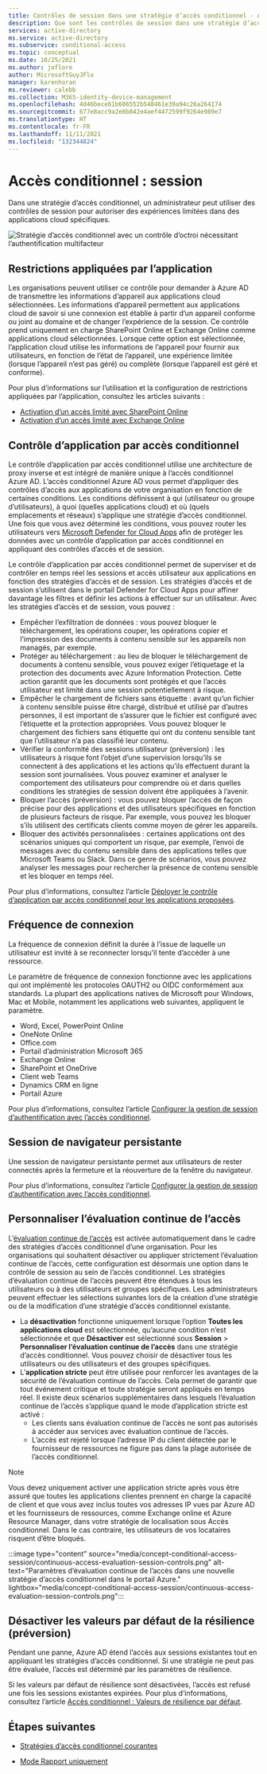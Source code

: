 ```yaml
---
title: Contrôles de session dans une stratégie d’accès conditionnel - Azure Active Directory
description: Que sont les contrôles de session dans une stratégie d’accès conditionnel Azure AD ?
services: active-directory
ms.service: active-directory
ms.subservice: conditional-access
ms.topic: conceptual
ms.date: 10/25/2021
ms.author: joflore
author: MicrosoftGuyJFlo
manager: karenhoran
ms.reviewer: calebb
ms.collection: M365-identity-device-management
ms.openlocfilehash: 4d46bece61b686552b548461e39a94c26a264174
ms.sourcegitcommit: 677e8acc9a2e8b842e4aef4472599f9264e989e7
ms.translationtype: HT
ms.contentlocale: fr-FR
ms.lasthandoff: 11/11/2021
ms.locfileid: "132344824"
---
```

# <a name="conditional-access-session"></a>Accès conditionnel : session

Dans une stratégie d’accès conditionnel, un administrateur peut utiliser des contrôles de session pour autoriser des expériences limitées dans des applications cloud spécifiques.

![Stratégie d’accès conditionnel avec un contrôle d’octroi nécessitant l’authentification multifacteur](./media/concept-conditional-access-session/conditional-access-session.png)

## <a name="application-enforced-restrictions"></a>Restrictions appliquées par l’application

Les organisations peuvent utiliser ce contrôle pour demander à Azure AD de transmettre les informations d’appareil aux applications cloud sélectionnées. Les informations d’appareil permettent aux applications cloud de savoir si une connexion est établie à partir d’un appareil conforme ou joint au domaine et de changer l’expérience de la session. Ce contrôle prend uniquement en charge SharePoint Online et Exchange Online comme applications cloud sélectionnées. Lorsque cette option est sélectionnée, l’application cloud utilise les informations de l’appareil pour fournir aux utilisateurs, en fonction de l’état de l’appareil, une expérience limitée (lorsque l’appareil n’est pas géré) ou complète (lorsque l’appareil est géré et conforme).

Pour plus d’informations sur l’utilisation et la configuration de restrictions appliquées par l’application, consultez les articles suivants :

- [Activation d’un accès limité avec SharePoint Online](/sharepoint/control-access-from-unmanaged-devices)
- [Activation d’un accès limité avec Exchange Online](https://aka.ms/owalimitedaccess)

## <a name="conditional-access-application-control"></a>Contrôle d’application par accès conditionnel

Le contrôle d’application par accès conditionnel utilise une architecture de proxy inverse et est intégré de manière unique à l’accès conditionnel Azure AD. L’accès conditionnel Azure AD vous permet d’appliquer des contrôles d’accès aux applications de votre organisation en fonction de certaines conditions. Les conditions définissent à qui (utilisateur ou groupe d’utilisateurs), à quoi (quelles applications cloud) et où (quels emplacements et réseaux) s’applique une stratégie d’accès conditionnel. Une fois que vous avez déterminé les conditions, vous pouvez router les utilisateurs vers [Microsoft Defender for Cloud Apps](/cloud-app-security/what-is-cloud-app-security) afin de protéger les données avec un contrôle d’application par accès conditionnel en appliquant des contrôles d’accès et de session.

Le contrôle d’application par accès conditionnel permet de superviser et de contrôler en temps réel les sessions et accès utilisateur aux applications en fonction des stratégies d’accès et de session. Les stratégies d’accès et de session s’utilisent dans le portail Defender for Cloud Apps pour affiner davantage les filtres et définir les actions à effectuer sur un utilisateur. Avec les stratégies d’accès et de session, vous pouvez :

- Empêcher l’exfiltration de données : vous pouvez bloquer le téléchargement, les opérations couper, les opérations copier et l’impression des documents à contenu sensible sur les appareils non managés, par exemple.
- Protéger au téléchargement : au lieu de bloquer le téléchargement de documents à contenu sensible, vous pouvez exiger l’étiquetage et la protection des documents avec Azure Information Protection. Cette action garantit que les documents sont protégés et que l’accès utilisateur est limité dans une session potentiellement à risque.
- Empêcher le chargement de fichiers sans étiquette : avant qu’un fichier à contenu sensible puisse être chargé, distribué et utilisé par d’autres personnes, il est important de s’assurer que le fichier est configuré avec l’étiquette et la protection appropriées. Vous pouvez bloquer le chargement des fichiers sans étiquette qui ont du contenu sensible tant que l’utilisateur n’a pas classifié leur contenu.
- Vérifier la conformité des sessions utilisateur (préversion) : les utilisateurs à risque font l’objet d’une supervision lorsqu’ils se connectent à des applications et les actions qu’ils effectuent durant la session sont journalisées. Vous pouvez examiner et analyser le comportement des utilisateurs pour comprendre où et dans quelles conditions les stratégies de session doivent être appliquées à l’avenir.
- Bloquer l’accès (préversion) : vous pouvez bloquer l’accès de façon précise pour des applications et des utilisateurs spécifiques en fonction de plusieurs facteurs de risque. Par exemple, vous pouvez les bloquer s’ils utilisent des certificats clients comme moyen de gérer les appareils.
- Bloquer des activités personnalisées : certaines applications ont des scénarios uniques qui comportent un risque, par exemple, l’envoi de messages avec du contenu sensible dans des applications telles que Microsoft Teams ou Slack. Dans ce genre de scénarios, vous pouvez analyser les messages pour rechercher la présence de contenu sensible et les bloquer en temps réel.

Pour plus d’informations, consultez l’article [Déployer le contrôle d’application par accès conditionnel pour les applications proposées](/cloud-app-security/proxy-deployment-aad).

## <a name="sign-in-frequency"></a>Fréquence de connexion

La fréquence de connexion définit la durée à l’issue de laquelle un utilisateur est invité à se reconnecter lorsqu’il tente d’accéder à une ressource.

Le paramètre de fréquence de connexion fonctionne avec les applications qui ont implémenté les protocoles OAUTH2 ou OIDC conformément aux standards. La plupart des applications natives de Microsoft pour Windows, Mac et Mobile, notamment les applications web suivantes, appliquent le paramètre.

- Word, Excel, PowerPoint Online
- OneNote Online
- Office.com
- Portail d’administration Microsoft 365
- Exchange Online
- SharePoint et OneDrive
- Client web Teams
- Dynamics CRM en ligne
- Portail Azure

Pour plus d’informations, consultez l’article [Configurer la gestion de session d’authentification avec l’accès conditionnel](howto-conditional-access-session-lifetime.md#user-sign-in-frequency).

## <a name="persistent-browser-session"></a>Session de navigateur persistante

Une session de navigateur persistante permet aux utilisateurs de rester connectés après la fermeture et la réouverture de la fenêtre du navigateur.

Pour plus d’informations, consultez l’article [Configurer la gestion de session d’authentification avec l’accès conditionnel](howto-conditional-access-session-lifetime.md#persistence-of-browsing-sessions).

## <a name="customize-continuous-access-evaluation"></a>Personnaliser l’évaluation continue de l’accès

L’[évaluation continue de l’accès](concept-continuous-access-evaluation.md) est activée automatiquement dans le cadre des stratégies d’accès conditionnel d’une organisation. Pour les organisations qui souhaitent désactiver ou appliquer strictement l’évaluation continue de l’accès, cette configuration est désormais une option dans le contrôle de session au sein de l’accès conditionnel. Les stratégies d’évaluation continue de l’accès peuvent être étendues à tous les utilisateurs ou à des utilisateurs et groupes spécifiques. Les administrateurs peuvent effectuer les sélections suivantes lors de la création d’une stratégie ou de la modification d’une stratégie d’accès conditionnel existante.

- La **désactivation** fonctionne uniquement lorsque l’option **Toutes les applications cloud** est sélectionnée, qu’aucune condition n’est sélectionnée et que **Désactiver** est sélectionné sous **Session** > **Personnaliser l’évaluation continue de l’accès** dans une stratégie d’accès conditionnel. Vous pouvez choisir de désactiver tous les utilisateurs ou des utilisateurs et des groupes spécifiques.
- L’**application stricte** peut être utilisée pour renforcer les avantages de la sécurité de l’évaluation continue de l’accès. Cela permet de garantir que tout événement critique et toute stratégie seront appliqués en temps réel.  Il existe deux scénarios supplémentaires dans lesquels l’évaluation continue de l’accès s’applique quand le mode d’application stricte est activé :
   - Les clients sans évaluation continue de l’accès ne sont pas autorisés à accéder aux services avec évaluation continue de l’accès.
   - L’accès est rejeté lorsque l’adresse IP du client détectée par le fournisseur de ressources ne figure pas dans la plage autorisée de l’accès conditionnel.

> [!NOTE] 
> Vous devez uniquement activer une application stricte après vous être assuré que toutes les applications clientes prennent en charge la capacité de client et que vous avez inclus toutes vos adresses IP vues par Azure AD et les fournisseurs de ressources, comme Exchange online et Azure Resource Manager, dans votre stratégie de localisation sous Accès conditionnel. Dans le cas contraire, les utilisateurs de vos locataires risquent d’être bloqués.

:::image type="content" source="media/concept-conditional-access-session/continuous-access-evaluation-session-controls.png" alt-text="Paramètres d’évaluation continue de l’accès dans une nouvelle stratégie d’accès conditionnel dans le portail Azure." lightbox="media/concept-conditional-access-session/continuous-access-evaluation-session-controls.png":::

## <a name="disable-resilience-defaults-preview"></a>Désactiver les valeurs par défaut de la résilience (préversion)

Pendant une panne, Azure AD étend l’accès aux sessions existantes tout en appliquant les stratégies d’accès conditionnel. Si une stratégie ne peut pas être évaluée, l’accès est déterminé par les paramètres de résilience. 

Si les valeurs par défaut de résilience sont désactivées, l’accès est refusé une fois les sessions existantes expirées. Pour plus d’informations, consultez l’article [Accès conditionnel : Valeurs de résilience par défaut](resilience-defaults.md).

## <a name="next-steps"></a>Étapes suivantes

- [Stratégies d’accès conditionnel courantes](concept-conditional-access-policy-common.md)

- [Mode Rapport uniquement](concept-conditional-access-report-only.md)
